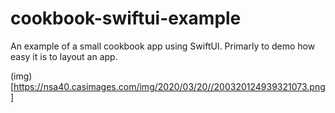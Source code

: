 # cookbook-swiftui-example

An example of a small cookbook app using SwiftUI. Primarly to demo how easy it is to layout an app.

(img)[https://nsa40.casimages.com/img/2020/03/20//200320124939321073.png]
